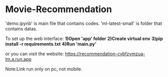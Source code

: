 # Movie-Recommendation

'demo.ipynb' is main file that contains codes.
'ml-latest-small' is folder that contains datas.

To set up the web interface:
**1)Open 'app' folder**
**2)Create virtual env**
**3)pip install -r requirements.txt**
**4)Run 'main.py'**

or you can visit the website:
https://recommendation-cybfzymzua-lm.a.run.app

Note:Link run only on pc, not mobile.
